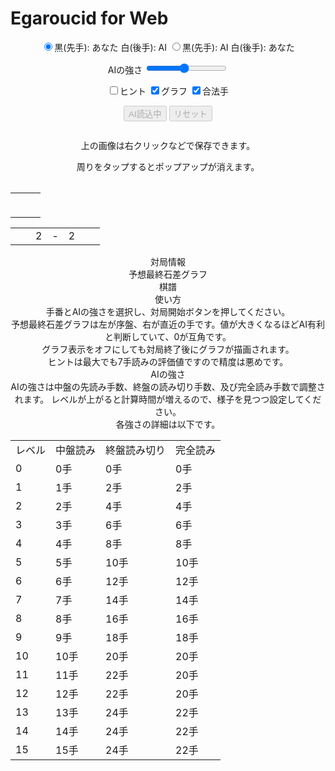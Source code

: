 # Egaroucid for Web

<p align="center">
    <input type="radio" class="radio_size" name="ai_player" value="1" id="white" checked><label for="white" class="setting">黒(先手): あなた 白(後手): AI</label>
    <input type="radio" class="radio_size" name="ai_player" value="0" id="black"><label for="black" class="setting">黒(先手): AI 白(後手): あなた</label>
</p>
<p align="center">
    <span class="setting">AIの強さ</span>
    <input type="range" id="ai_level" min="0" max="15" step="1" value="7">
    <span class="setting" id="ai_level_label"></span>
</p>
<p align="center">
    <input type="checkbox" id="show_value" unchecked><label class="setting" for="show_value">ヒント</label>
    <input type="checkbox" id="show_graph" checked><label class="setting" for="show_graph">グラフ</label>
    <input type="checkbox" id="show_legal" checked><label class="setting" for="show_legal">合法手</label>
</p>
<div align="center" id="div_start">
    <input type="submit" class="setting" value="AI読込中" onclick="start()" id="start" disabled>
    <input type="submit" class="setting" value="リセット" onclick="reset()" id="reset" disabled>
</div>
<div class="popup" id="js-popup">
    <div class="popup-inner">
        <p align="center" class="sub_title" id="result_text"></p>
        <img class="image" id="game_result">
        <p align="center" class="hidden" id="tweet_result"></p>
        <p align="center" class="text">上の画像は右クリックなどで保存できます。</p>
        <p align="center" class="text">周りをタップするとポップアップが消えます。</p>
    </div>
    <div class="black-background" id="js-black-bg"></div>
</div>
<div id="main">
    <table class="coords" id="coord_top" align="center"></table>
    <table align="center">
        <tr>
            <td class="white_element"><table class="coords" id="coord_left" align="center"></table></td>
            <td class="white_element"><table class="board" id="board" align="center"></table></td>
            <td class="white_element"><table class="coords" id="coord_right" align="center"></table></td>
        </tr>
    </table>
    <table class="status" id="status" align="center">
        <tr>
            <td class="status_cell"><span class="state_blank"></span></td>
            <td class="status_cell"><span class="black_stone"></span></td>
            <td class="status_char"><span class="state_blank">2</span></td>
            <td class="status_char"><span class="state_blank">-</span></td>
            <td class="status_char"><span class="state_blank">2</span></td>
            <td class="status_cell"><span class="white_stone"></span></td>
            <td class="status_cell"><span class="state_blank"></span></td>
        </tr>
    </table>
</div>
<div id="info" align="center">
    <div class="sub_title">対局情報</div>
    <div class="sub_sub_title">予想最終石差グラフ</div>
    <div class="chart" id="chart_container">
        <canvas id="graph"></canvas>
    </div>
    <div class="sub_sub_title">棋譜</div>
    <div class="record" id="record"></div>
</div>
<div align="center">
    <div class="sub_title" id="usage">使い方</div>
    <div class="text">
        手番とAIの強さを選択し、対局開始ボタンを押してください。<br>
        予想最終石差グラフは左が序盤、右が直近の手です。値が大きくなるほどAI有利と判断していて、0が互角です。<br>
        グラフ表示をオフにしても対局終了後にグラフが描画されます。<br>
        ヒントは最大でも7手読みの評価値ですので精度は悪めです。<br>
    </div>
    <summary class="summary">AIの強さ</summary>
    <div class="text">
        AIの強さは中盤の先読み手数、終盤の読み切り手数、及び完全読み手数で調整されます。
        レベルが上がると計算時間が増えるので、様子を見つつ設定してください。<br>
        各強さの詳細は以下です。
    </div>
    <table>
        <tr>
            <td class="text">レベル</td>
            <td class="text">中盤読み</td>
            <td class="text">終盤読み切り</td>
            <td class="text">完全読み</td>
        </tr>
        <tr>
            <td class="text">0</td>
            <td class="text">0手</td>
            <td class="text">0手</td>
            <td class="text">0手</td>
        </tr>
        <tr>
            <td class="text">1</td>
            <td class="text">1手</td>
            <td class="text">2手</td>
            <td class="text">2手</td>
        </tr>
        <tr>
            <td class="text">2</td>
            <td class="text">2手</td>
            <td class="text">4手</td>
            <td class="text">4手</td>
        </tr>
        <tr>
            <td class="text">3</td>
            <td class="text">3手</td>
            <td class="text">6手</td>
            <td class="text">6手</td>
        </tr>
        <tr>
            <td class="text">4</td>
            <td class="text">4手</td>
            <td class="text">8手</td>
            <td class="text">8手</td>
        </tr>
        <tr>
            <td class="text">5</td>
            <td class="text">5手</td>
            <td class="text">10手</td>
            <td class="text">10手</td>
        </tr>
        <tr>
            <td class="text">6</td>
            <td class="text">6手</td>
            <td class="text">12手</td>
            <td class="text">12手</td>
        </tr>
        <tr>
            <td class="text">7</td>
            <td class="text">7手</td>
            <td class="text">14手</td>
            <td class="text">14手</td>
        </tr>
        <tr>
            <td class="text">8</td>
            <td class="text">8手</td>
            <td class="text">16手</td>
            <td class="text">16手</td>
        </tr>
        <tr>
            <td class="text">9</td>
            <td class="text">9手</td>
            <td class="text">18手</td>
            <td class="text">18手</td>
        </tr>
        <tr>
            <td class="text">10</td>
            <td class="text">10手</td>
            <td class="text">20手</td>
            <td class="text">20手</td>
        </tr>
        <tr>
            <td class="text">11</td>
            <td class="text">11手</td>
            <td class="text">22手</td>
            <td class="text">20手</td>
        </tr>
        <tr>
            <td class="text">12</td>
            <td class="text">12手</td>
            <td class="text">22手</td>
            <td class="text">20手</td>
        </tr>
        <tr>
            <td class="text">13</td>
            <td class="text">13手</td>
            <td class="text">24手</td>
            <td class="text">22手</td>
        </tr>
        <tr>
            <td class="text">14</td>
            <td class="text">14手</td>
            <td class="text">24手</td>
            <td class="text">22手</td>
        </tr>
        <tr>
            <td class="text">15</td>
            <td class="text">15手</td>
            <td class="text">24手</td>
            <td class="text">22手</td>
        </tr>
    </table>
</div>
<script src="https://cdnjs.cloudflare.com/ajax/libs/Chart.js/2.7.2/Chart.bundle.js"></script>
<script src="https://cdnjs.cloudflare.com/ajax/libs/html2canvas/0.4.1/html2canvas.js"></script>
<script src="script.js"></script>

